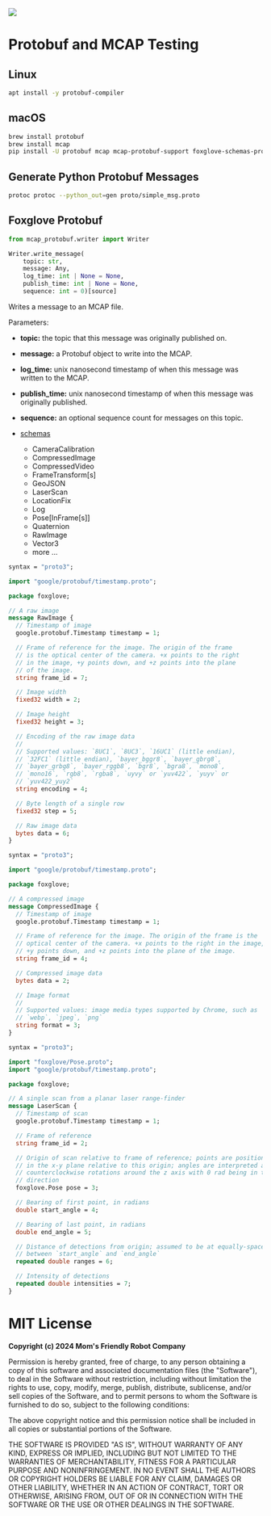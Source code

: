 ![](docs/brian.webp)

# Protobuf and MCAP Testing

## Linux

```bash
apt install -y protobuf-compiler
```

## macOS

```bash
brew install protobuf
brew install mcap
pip install -U protobuf mcap mcap-protobuf-support foxglove-schemas-protobuf
```

## Generate Python Protobuf Messages

```bash
protoc protoc --python_out=gen proto/simple_msg.proto
```

## Foxglove Protobuf

```python
from mcap_protobuf.writer import Writer

Writer.write_message(
    topic: str,
    message: Any,
    log_time: int | None = None,
    publish_time: int | None = None,
    sequence: int = 0)[source]
```

Writes a message to an MCAP file.

Parameters:
- **topic:** the topic that this message was originally published on.
- **message:** a Protobuf object to write into the MCAP.
- **log_time:** unix nanosecond timestamp of when this message was written to the MCAP.
- **publish_time:** unix nanosecond timestamp of when this message was originally published.
- **sequence:** an optional sequence count for messages on this topic.


- [schemas](https://github.com/foxglove/schemas/tree/main/schemas/proto/foxglove)
    - CameraCalibration
    - CompressedImage
    - CompressedVideo
    - FrameTransform[s]
    - GeoJSON
    - LaserScan
    - LocationFix
    - Log
    - Pose[InFrame[s]]
    - Quaternion
    - RawImage
    - Vector3
    - more ...

```protobuf
syntax = "proto3";

import "google/protobuf/timestamp.proto";

package foxglove;

// A raw image
message RawImage {
  // Timestamp of image
  google.protobuf.Timestamp timestamp = 1;

  // Frame of reference for the image. The origin of the frame
  // is the optical center of the camera. +x points to the right
  // in the image, +y points down, and +z points into the plane
  // of the image.
  string frame_id = 7;

  // Image width
  fixed32 width = 2;

  // Image height
  fixed32 height = 3;

  // Encoding of the raw image data
  //
  // Supported values: `8UC1`, `8UC3`, `16UC1` (little endian),
  // `32FC1` (little endian), `bayer_bggr8`, `bayer_gbrg8`,
  // `bayer_grbg8`, `bayer_rggb8`, `bgr8`, `bgra8`, `mono8`,
  // `mono16`, `rgb8`, `rgba8`, `uyvy` or `yuv422`, `yuyv` or
  // `yuv422_yuy2`
  string encoding = 4;

  // Byte length of a single row
  fixed32 step = 5;

  // Raw image data
  bytes data = 6;
}
```

```protobuf
syntax = "proto3";

import "google/protobuf/timestamp.proto";

package foxglove;

// A compressed image
message CompressedImage {
  // Timestamp of image
  google.protobuf.Timestamp timestamp = 1;

  // Frame of reference for the image. The origin of the frame is the
  // optical center of the camera. +x points to the right in the image,
  // +y points down, and +z points into the plane of the image.
  string frame_id = 4;

  // Compressed image data
  bytes data = 2;

  // Image format
  //
  // Supported values: image media types supported by Chrome, such as
  // `webp`, `jpeg`, `png`
  string format = 3;
}
```

```protobuf
syntax = "proto3";

import "foxglove/Pose.proto";
import "google/protobuf/timestamp.proto";

package foxglove;

// A single scan from a planar laser range-finder
message LaserScan {
  // Timestamp of scan
  google.protobuf.Timestamp timestamp = 1;

  // Frame of reference
  string frame_id = 2;

  // Origin of scan relative to frame of reference; points are positioned
  // in the x-y plane relative to this origin; angles are interpreted as
  // counterclockwise rotations around the z axis with 0 rad being in the +x
  // direction
  foxglove.Pose pose = 3;

  // Bearing of first point, in radians
  double start_angle = 4;

  // Bearing of last point, in radians
  double end_angle = 5;

  // Distance of detections from origin; assumed to be at equally-spaced angles
  // between `start_angle` and `end_angle`
  repeated double ranges = 6;

  // Intensity of detections
  repeated double intensities = 7;
}
```

# MIT License

**Copyright (c) 2024 Mom's Friendly Robot Company**

Permission is hereby granted, free of charge, to any person obtaining a copy
of this software and associated documentation files (the "Software"), to deal
in the Software without restriction, including without limitation the rights
to use, copy, modify, merge, publish, distribute, sublicense, and/or sell
copies of the Software, and to permit persons to whom the Software is
furnished to do so, subject to the following conditions:

The above copyright notice and this permission notice shall be included in all
copies or substantial portions of the Software.

THE SOFTWARE IS PROVIDED "AS IS", WITHOUT WARRANTY OF ANY KIND, EXPRESS OR
IMPLIED, INCLUDING BUT NOT LIMITED TO THE WARRANTIES OF MERCHANTABILITY,
FITNESS FOR A PARTICULAR PURPOSE AND NONINFRINGEMENT. IN NO EVENT SHALL THE
AUTHORS OR COPYRIGHT HOLDERS BE LIABLE FOR ANY CLAIM, DAMAGES OR OTHER
LIABILITY, WHETHER IN AN ACTION OF CONTRACT, TORT OR OTHERWISE, ARISING FROM,
OUT OF OR IN CONNECTION WITH THE SOFTWARE OR THE USE OR OTHER DEALINGS IN THE
SOFTWARE.
